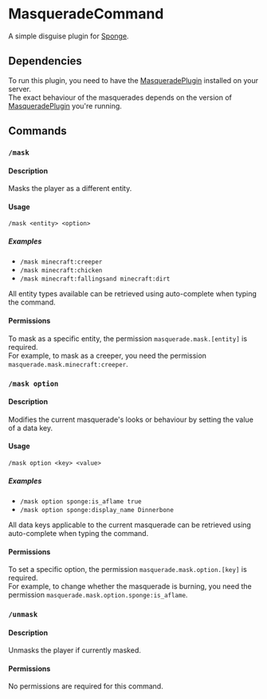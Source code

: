 # MasqueradeCommand
A simple disguise plugin for [Sponge](https://www.spongepowered.org/).

## Dependencies
To run this plugin, you need to have the [MasqueradePlugin] installed on your server.  
The exact behaviour of the masquerades depends on the version of [MasqueradePlugin] you're running.

## Commands
### `/mask`
#### Description
Masks the player as a different entity.

#### Usage
`/mask <entity> <option>`

##### Examples
* `/mask minecraft:creeper`
* `/mask minecraft:chicken`
* `/mask minecraft:fallingsand minecraft:dirt`

All entity types available can be retrieved using auto-complete when typing the command.

#### Permissions
To mask as a specific entity, the permission `masquerade.mask.[entity]` is required.  
For example, to mask as a creeper, 
you need the permission `masquerade.mask.minecraft:creeper`.

### `/mask option`
#### Description
Modifies the current masquerade's looks or behaviour by setting the value of a data key.

#### Usage
`/mask option <key> <value>`

##### Examples
* `/mask option sponge:is_aflame true`
* `/mask option sponge:display_name Dinnerbone`

All data keys applicable to the current masquerade can be retrieved using auto-complete when typing the command.

#### Permissions
To set a specific option, the permission `masquerade.mask.option.[key]` is required.  
For example, to change whether the masquerade is burning, 
you need the permission `masquerade.mask.option.sponge:is_aflame`.

### `/unmask`
#### Description
Unmasks the player if currently masked.

#### Permissions
No permissions are required for this command.

[MasqueradePlugin]: https://github.com/CrushedPixel/MasqueradePlugin/
